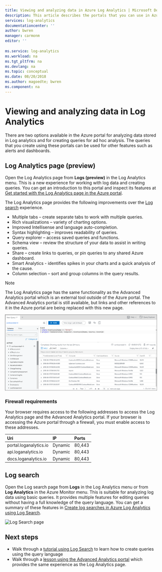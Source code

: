 ```yaml
---
title: Viewing and analyzing data in Azure Log Analytics | Microsoft Docs
description: This article describes the portals that you can use in Azure Log Analytics to create and edit log searches.  
services: log-analytics
documentationcenter: ''
author: bwren
manager: carmonm
editor: ''

ms.service: log-analytics
ms.workload: na
ms.tgt_pltfrm: na
ms.devlang: na
ms.topic: conceptual
ms.date: 08/20/2018
ms.author: magoedte; bwren
ms.component: na
---
```


# Viewing and analyzing data in Log Analytics
There are two options available in the Azure portal for analyzing data stored in Log analytics and for creating queries for ad hoc analysis. The queries that you create using these portals can be used for other features such as alerts and dashboards.

## Log Analytics page (preview)
Open the Log Analytics page from **Logs (preview)** in the Log Analytics menu. This is a new experience for working with log data and creating queries. You can get an introduction to this portal and inspect its features at [Get started with the Log Analytics page in the Azure portal](query-language/get-started-analytics-portal.md).

The Log Analytics page provides the following improvements over the [Log search](#log-search) experience.

* Multiple tabs – create separate tabs to work with multiple queries.
* Rich visualizations – variety of charting options.
* Improved Intellisense and language auto-completion.
* Syntax highlighting – improves readability of queries. 
* Query explorer – access saved queries and functions.
* Schema view – review the structure of your data to assist in writing queries.
* Share – create links to queries, or pin queries to any shared Azure dashboard.
* Smart Analytics - identifies spikes in your charts and a quick analysis of the cause.
* Column selection – sort and group columns in the query results.

> [!NOTE]
> The Log Analytics page has the same functionality as the Advanced Analytics portal which is an external tool outside of the Azure portal. The Advanced Analytics portal is still available, but links and other references to it in the Azure portal are being replaced with this new page.

![Advanced Analytics portal](media/log-analytics-log-search-portals/advanced-analytics-portal.png)


### Firewall requirements
Your browser requires access to the following addresses to access the Log Analytics page and the Advanced Analytics portal.  If your browser is accessing the Azure portal through a firewall, you must enable access to these addresses.

| Uri | IP | Ports |
|:---|:---|:---|
| portal.loganalytics.io | Dynamic | 80,443 |
| api.loganalytics.io    | Dynamic | 80,443 |
| docs.loganalytics.io   | Dynamic | 80,443 |


## Log search
Open the Log search page from **Logs** in the Log Analytics menu or from **Log Analytics** in the Azure Monitor menu. This is suitable for analyzing log data using basic queries. It provides multiple features for editing queries without having a full knowledge of the query language.  You can get a summary of these features in [Create log searches in Azure Log Analytics using Log Search](log-analytics-log-search-log-search-portal.md). 


![Log Search page](media/log-analytics-log-search-portals/log-search-portal.png)


## Next steps

- Walk through a [tutorial using Log Search](log-analytics-tutorial-viewdata.md) to learn how to create queries using the query language
- Walk through a [lesson using the Advanced Analytics portal](query-language/get-started-analytics-portal.md) which provides the same experience as the Log Analytics page.

